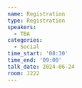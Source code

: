 ```yaml
---
name: Registration
type: Registration
speakers:
  - TBA
categories:
  - Social
time_start: '08:30'
time_end: '09:00'
talk_date: 2024-06-24
room: J222
---
```

